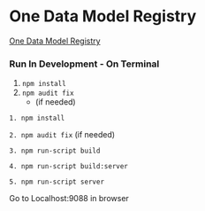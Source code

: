 # One Data Model Registry

[One Data Model Registry](https://one-data-model.github.io/prototype-registry/)

### Run In Development - On Terminal
1. ```npm install```
2. ```npm audit fix```
   * (if needed)

`1. npm install`

`2. npm audit fix`
(if needed)

`3. npm run-script build`

`4. npm run-script build:server`

`5. npm run-script server`

Go to Localhost:9088 in browser
